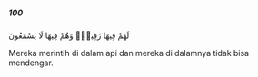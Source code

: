 ##### 100

<span class="ayah">لَهُمْ فِيهَا زَفِيرٌۭ وَهُمْ فِيهَا لَا يَسْمَعُونَ</span>

<span class="ayah_translation">Mereka merintih di dalam api dan mereka di dalamnya tidak bisa mendengar.</span>
